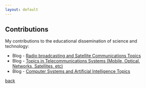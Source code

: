 ```yaml
---
layout: default
---
```


## Contributions

My contributions to the educational dissemination of science and technology:

- Blog - [Radio broadcasting and Satellite Communications Topics](http://pu4may.blogspot.com/)
- Blog - [Topics in Telecommunications Systems (Mobile, Optical, Networks, Satellites, etc)](http://telecomtopics.blogspot.com/)
- Blog - [Computer Systems and Artificial Intelligence Topics](http://compsystopics.blogspot.com/)

[back](./)

